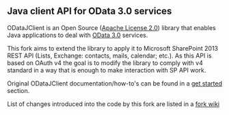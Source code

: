 <!--
  Copyright 2013 Microsoft Open Technologies, Inc.

  Licensed under the Apache License, Version 2.0 (the "License");
  you may not use this file except in compliance with the License.
  You may obtain a copy of the License at

  http://www.apache.org/licenses/LICENSE-2.0

  Unless required by applicable law or agreed to in writing, software
  distributed under the License is distributed on an "AS IS" BASIS,
  WITHOUT WARRANTIES OR CONDITIONS OF ANY KIND, either express or implied.
  See the License for the specific language governing permissions and
  limitations under the License.
-->
## Java client API for OData 3.0 services

ODataJClient is an Open Source ([Apache License 2.0](http://www.apache.org/licenses/LICENSE-2.0.txt)) library that 
enables Java applications to deal with [OData 3.0](http://www.odata.org/documentation/odata-v3-documentation/) services.

This fork aims to extend the library to apply it to Microsoft SharePoint 2013 REST API (Lists, Exchange: contacts, mails, calendar; etc.). As this API is based on OAuth v4 the goal is to modify the library to comply with v4 standard in a way that is enough to make interaction with SP API work.

Original ODataJClient documentation/how-to's can be found in a [get started](https://github.com/MSOpenTech/ODataJClient/wiki/User-guide) section.

List of changes introduced into the code by this fork are listed in a [fork wiki](https://github.com/mkostin/ODataJClient/wiki/User-guide)
